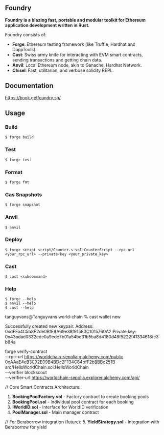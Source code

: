 ## Foundry

**Foundry is a blazing fast, portable and modular toolkit for Ethereum application development written in Rust.**

Foundry consists of:

- **Forge**: Ethereum testing framework (like Truffle, Hardhat and DappTools).
- **Cast**: Swiss army knife for interacting with EVM smart contracts, sending transactions and getting chain data.
- **Anvil**: Local Ethereum node, akin to Ganache, Hardhat Network.
- **Chisel**: Fast, utilitarian, and verbose solidity REPL.

## Documentation

https://book.getfoundry.sh/

## Usage

### Build

```shell
$ forge build
```

### Test

```shell
$ forge test
```

### Format

```shell
$ forge fmt
```

### Gas Snapshots

```shell
$ forge snapshot
```

### Anvil

```shell
$ anvil
```

### Deploy

```shell
$ forge script script/Counter.s.sol:CounterScript --rpc-url <your_rpc_url> --private-key <your_private_key>
```

### Cast

```shell
$ cast <subcommand>
```

### Help

```shell
$ forge --help
$ anvil --help
$ cast --help
```

tanguyvans@Tanguyvans world-chain % cast wallet new

Successfully created new keypair.
Address: 0xdFFa4C5b8F2de0BfE8A69e38f91583C1015760A2
Private key: 0x43adad0332cde0a9edc7b01a54be31b5ba8d4180d48f5222f41334618fc3b84a

forge verify-contract \
 --rpc-url https://worldchain-sepolia.g.alchemy.com/public \
 0xAAaE4eB3092E09B4BDc2F134C84bfF2bBBBc251B \
 src/HelloWorldChain.sol:HelloWorldChain \
 --verifier blockscout \
 --verifier-url https://worldchain-sepolia.explorer.alchemy.com/api/

// Core Smart Contracts Architecture:

1. **BookingPoolFactory.sol** - Factory contract to create booking pools
2. **BookingPool.sol** - Individual pool contract for each booking
3. **IWorldID.sol** - Interface for WorldID verification
4. **PoolManager.sol** - Main manager contract

// For Beraborrow integration (future): 5. **YieldStrategy.sol** - Integration with Beraborrow for yield
